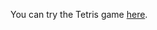 You can try the Tetris game [here](https://rawcdn.githack.com/MarkusWahlman/exercises-Tdd/4c62e756bf91d16cca2bca1da131a71dda46d016/part2/ghIndex.html).
